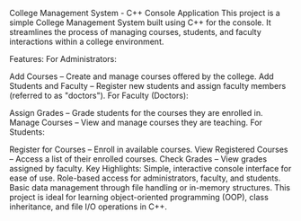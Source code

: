 College Management System - C++ Console Application
This project is a simple College Management System built using C++ for the console. It streamlines the process of managing courses, students, and faculty interactions within a college environment.

Features:
For Administrators:

Add Courses – Create and manage courses offered by the college.
Add Students and Faculty – Register new students and assign faculty members (referred to as "doctors").
For Faculty (Doctors):

Assign Grades – Grade students for the courses they are enrolled in.
Manage Courses – View and manage courses they are teaching.
For Students:

Register for Courses – Enroll in available courses.
View Registered Courses – Access a list of their enrolled courses.
Check Grades – View grades assigned by faculty.
Key Highlights:
Simple, interactive console interface for ease of use.
Role-based access for administrators, faculty, and students.
Basic data management through file handling or in-memory structures.
This project is ideal for learning object-oriented programming (OOP), class inheritance, and file I/O operations in C++.
